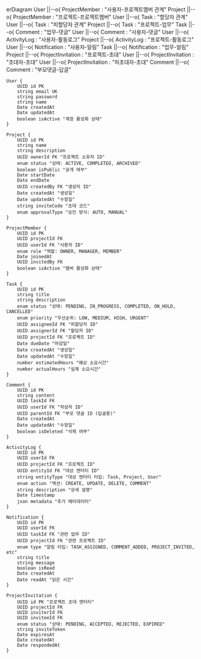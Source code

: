 erDiagram
User ||--o{ ProjectMember : "사용자-프로젝트멤버 관계"
Project ||--o{ ProjectMember : "프로젝트-프로젝트멤버"
User ||--o{ Task : "할당자 관계"
User ||--o{ Task : "피할당자 관계"
Project ||--o{ Task : "프로젝트-업무"
Task ||--o{ Comment : "업무-댓글"
User ||--o{ Comment : "사용자-댓글"
User ||--o{ ActivityLog : "사용자-활동로그"
Project ||--o{ ActivityLog : "프로젝트-활동로그"
User ||--o{ Notification : "사용자-알림"
Task ||--o{ Notification : "업무-알림"
Project ||--o{ ProjectInvitation : "프로젝트-초대"
User ||--o{ ProjectInvitation : "초대자-초대"
User ||--o{ ProjectInvitation : "피초대자-초대"
Comment ||--o{ Comment : "부모댓글-답글"

    User {
        UUID id PK
        string email UK
        string password
        string name
        Date createdAt
        Date updatedAt
        boolean isActive "계정 활성화 상태"
    }

    Project {
        UUID id PK
        string name
        string description
        UUID ownerId FK "프로젝트 소유자 ID"
        enum status "상태: ACTIVE, COMPLETED, ARCHIVED"
        boolean isPublic "공개 여부"
        Date startDate
        Date endDate
        UUID createdBy FK "생성자 ID"
        Date createdAt "생성일"
        Date updatedAt "수정일"
        string inviteCode "초대 코드"
        enum approvalType "승인 방식: AUTO, MANUAL"
    }

    ProjectMember {
        UUID id PK
        UUID projectId FK
        UUID userId FK "사용자 ID"
        enum role "역할: OWNER, MANAGER, MEMBER"
        Date joinedAt
        UUID invitedBy FK
        boolean isActive "멤버 활성화 상태"
    }

    Task {
        UUID id PK
        string title
        string description
        enum status "상태: PENDING, IN_PROGRESS, COMPLETED, ON_HOLD, CANCELLED"
        enum priority "우선순위: LOW, MEDIUM, HIGH, URGENT"
        UUID assigneeId FK "피할당자 ID"
        UUID assignerId FK "할당자 ID"
        UUID projectId FK "프로젝트 ID"
        Date dueDate "마감일"
        Date createdAt "생성일"
        Date updatedAt "수정일"
        number estimatedHours "예상 소요시간"
        number actualHours "실제 소요시간"
    }

    Comment {
        UUID id PK
        string content
        UUID taskId FK
        UUID userId FK "작성자 ID"
        UUID parentId FK "부모 댓글 ID (답글용)"
        Date createdAt
        Date updatedAt "수정일"
        boolean isDeleted "삭제 여부"
    }

    ActivityLog {
        UUID id PK
        UUID userId FK
        UUID projectId FK "프로젝트 ID"
        UUID entityId FK "대상 엔터티 ID"
        string entityType "대상 엔터티 타입: Task, Project, User"
        enum action "액션: CREATE, UPDATE, DELETE, COMMENT"
        string description "상세 설명"
        Date timestamp
        json metadata "추가 메타데이터"
    }

    Notification {
        UUID id PK
        UUID userId FK
        UUID taskId FK "관련 업무 ID"
        UUID projectId FK "관련 프로젝트 ID"
        enum type "알림 타입: TASK_ASSIGNED, COMMENT_ADDED, PROJECT_INVITED, etc"
        string title
        string message
        boolean isRead
        Date createdAt
        Date readAt "읽은 시간"
    }

    ProjectInvitation {
        UUID id PK "프로젝트 초대 엔터티"
        UUID projectId FK
        UUID inviterId FK
        UUID inviteeId FK
        enum status "상태: PENDING, ACCEPTED, REJECTED, EXPIRED"
        string inviteToken
        Date expiresAt
        Date createdAt
        Date respondedAt
    }
